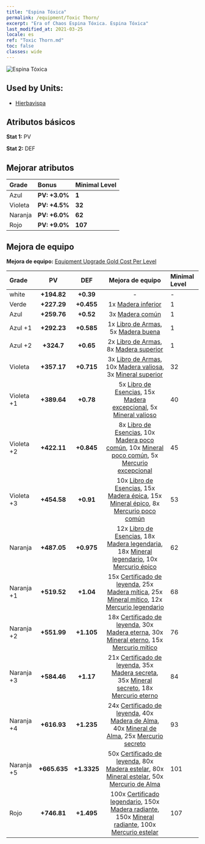 ```yaml
---
title: "Espina Tóxica"
permalink: /equipment/Toxic Thorn/
excerpt: "Era of Chaos Espina Tóxica. Espina Tóxica"
last_modified_at: 2021-03-25
locale: es
ref: "Toxic Thorn.md"
toc: false
classes: wide
---
```


  ![Espina Tóxica](/images/e/e_8082.png)

## Used by Units:

* [Hierbavispa](/es/units/Waspwort/) 


## Atributos básicos
 **Stat 1:** PV

 **Stat 2:** DEF

## Mejorar atributos

  |     Grade    |   Bonus | Minimal Level | 
  |:-------------|:--------|:--------------| 
  | Azul | **PV: +3.0%** | **1** | 
  | Violeta | **PV: +4.5%** | **32** | 
  | Naranja | **PV: +6.0%** | **62** | 
  | Rojo | **PV: +9.0%** | **107** | 


## Mejora de equipo
 **Mejora de equipo:** [Equipment Upgrade Gold Cost Per Level](/equipment/EquipmentUpgradeCostPerLevel/) 

  |          Grade      | PV | DEF | Mejora de equipo | Minimal Level |
  |:--------------------|:---------:|:---------:|:----------------:|:--------------|
  | white | **+194.82** | **+0.39** | - | - |
  | Verde | **+227.29** | **+0.455** | 1x [Madera inferior](/es/Items/mat_1/) | 1 |
  | Azul | **+259.76** | **+0.52** | 3x [Madera común](/es/Items/mat_7/) | 1 |
  | Azul +1 | **+292.23** | **+0.585** | 1x [Libro de Armas](/es/Items/mat_18/), 5x [Madera buena](/es/Items/mat_13/) | 1 |
  | Azul +2 | **+324.7** | **+0.65** | 2x [Libro de Armas](/es/Items/mat_25/), 8x [Madera superior](/es/Items/mat_20/) | 1 |
  | Violeta | **+357.17** | **+0.715** | 3x [Libro de Armas](/es/Items/mat_32/), 10x [Madera valiosa](/es/Items/mat_27/), 3x [Mineral superior](/es/Items/mat_19/) | 32 |
  | Violeta +1 | **+389.64** | **+0.78** | 5x [Libro de Esencias](/es/Items/mat_39/), 15x [Madera excepcional](/es/Items/mat_34/), 5x [Mineral valioso](/es/Items/mat_26/) | 40 |
  | Violeta +2 | **+422.11** | **+0.845** | 8x [Libro de Esencias](/es/Items/mat_46/), 10x [Madera poco común](/es/Items/mat_41/), 10x [Mineral poco común](/es/Items/mat_40/), 5x [Mercurio excepcional](/es/Items/mat_35/) | 45 |
  | Violeta +3 | **+454.58** | **+0.91** | 10x [Libro de Esencias](/es/Items/mat_53/), 15x [Madera épica](/es/Items/mat_48/), 15x [Mineral épico](/es/Items/mat_47/), 8x [Mercurio poco común](/es/Items/mat_42/) | 53 |
  | Naranja | **+487.05** | **+0.975** | 12x [Libro de Esencias](/es/Items/mat_60/), 18x [Madera legendaria](/es/Items/mat_55/), 18x [Mineral legendario](/es/Items/mat_54/), 10x [Mercurio épico](/es/Items/mat_49/) | 62 |
  | Naranja +1 | **+519.52** | **+1.04** | 15x [Certificado de leyenda](/es/Items/mat_67/), 25x [Madera mítica](/es/Items/mat_62/), 25x [Mineral mítico](/es/Items/mat_61/), 12x [Mercurio legendario](/es/Items/mat_56/) | 68 |
  | Naranja +2 | **+551.99** | **+1.105** | 18x [Certificado de leyenda](/es/Items/mat_74/), 30x [Madera eterna](/es/Items/mat_69/), 30x [Mineral eterno](/es/Items/mat_68/), 15x [Mercurio mítico](/es/Items/mat_63/) | 76 |
  | Naranja +3 | **+584.46** | **+1.17** | 21x [Certificado de leyenda](/es/Items/mat_81/), 35x [Madera secreta](/es/Items/mat_76/), 35x [Mineral secreto](/es/Items/mat_75/), 18x [Mercurio eterno](/es/Items/mat_70/) | 84 |
  | Naranja +4 | **+616.93** | **+1.235** | 24x [Certificado de leyenda](/es/Items/mat_88/), 40x [Madera de Alma](/es/Items/mat_83/), 40x [Mineral de Alma](/es/Items/mat_82/), 25x [Mercurio secreto](/es/Items/mat_77/) | 93 |
  | Naranja +5 | **+665.635** | **+1.3325** | 50x [Certificado de leyenda](/es/Items/mat_95/), 80x [Madera estelar](/es/Items/mat_90/), 80x [Mineral estelar](/es/Items/mat_89/), 50x [Mercurio de Alma](/es/Items/mat_84/) | 101 |
  | Rojo | **+746.81** | **+1.495** | 100x [Certificado legendario](/es/Items/mat_102/), 150x [Madera radiante](/es/Items/mat_97/), 150x [Mineral radiante](/es/Items/mat_96/), 100x [Mercurio estelar](/es/Items/mat_91/) | 107 |

